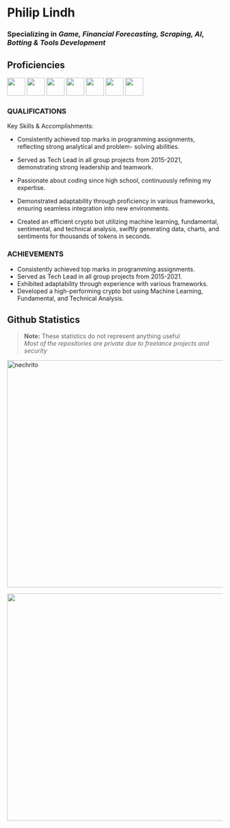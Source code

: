 # **Philip Lindh**

### Specializing in ***Game, Financial Forecasting, Scraping, AI, Botting & Tools Development***


## **Proficiencies**

<p>
    <img height="42" width="42" src="https://cdn.iconscout.com/icon/free/png-64/csharp-1-1175241.png"/>
    <img height="42" width="42" src="https://cdn.iconscout.com/icon/free/png-64/cplusplus-3521365-2944809.png"/>
    <img height="42" width="42" src="https://cdn.iconscout.com/icon/free/png-64/python-3628999-3030224.png"/>
    <img height="42" width="42" src="https://cdn.iconscout.com/icon/free/png-64/lua-3521554-2944972.png"/>
    <img height="42" width="42" src="https://cdn.iconscout.com/icon/free/png-64/java-3628857-3029997.png"/>
    <img height="42" width="42" src="https://cdn.iconscout.com/icon/free/png-64/swift-282412.png"/>
    <img height="42" width="42" src="https://cdn.icon-icons.com/icons2/2107/PNG/512/file_type_godot_icon_130566.png"/>
</p>

### **QUALIFICATIONS**

Key Skills & Accomplishments:

- Consistently achieved top marks in programming assignments, reflecting strong analytical and problem- solving abilities.
  
- Served as Tech Lead in all group projects from 2015-2021, demonstrating strong leadership and teamwork.

- Passionate about coding since high school, continuously refining my expertise.

- Demonstrated adaptability through proficiency in various frameworks, ensuring seamless integration into new environments.

- Created an efficient crypto bot utilizing machine learning, fundamental, sentimental, and technical analysis, swiftly generating data, charts, and sentiments for thousands of tokens in seconds.

### **ACHIEVEMENTS**

- Consistently achieved top marks in programming assignments.
- Served as Tech Lead in all group projects from 2015-2021.
- Exhibited adaptability through experience with various frameworks.
- Developed a high-performing crypto bot using Machine Learning, Fundamental, and Technical Analysis.

## **Github Statistics**

> **Note:** These statistics do not represent anything useful  
> _Most of the repositories are private due to freelance projects and security_

<!-- Colors -->
<!-- dark, radical, merko, gruvbox, tokyonight, onedark, cobalt, synthwave, highcontrast, dracula -->
<!-- &hide=stars,commits,prs,issues,contribs -->

<!-- Github Contributions -->
<p>
    <img width=530 src="https://github-readme-streak-stats.herokuapp.com/?user=nechrito&theme=dracula" alt="nechrito"/>
</p>

<!-- Most used languages -->
<p>
    <!-- https://www.urlencoder.org/ -->
    <img width=530 src="https://github-readme-stats-nechrito.vercel.app/api/top-langs?username=Nechrito&theme=dracula&count_private=true&include_all_commits=true&card_width=530&langs_count=10&layout=compact&hide=html,tex,css,rpc,javascript,c,c%2B%2B,objective-c"/>
</p>

[website]:   http://nechrito.org/
[twitter]:   https://twitter.com/N3chrito
[instagram]: https://instagram.com/Hobbygroggare
[linkedin]:  https://www.linkedin.com/in/philip-lindh-599707199/

